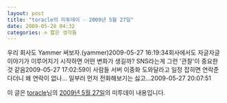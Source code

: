 ```yaml
---
layout: post
title: "toracle의 미투데이 - 2009년 5월 27일"
date: 2009-05-28 04:32
categories: ⊙ 짧은 생각들
---
```


우리 회사도 Yammer 써보자.(yammer)2009-05-27 16:19:34회사에서도 자글자글 이야기가 이루어지기 시작하면 어떤 변화가 생길까? SNS라는게 그런 '관찰'이 중요한 것 같음2009-05-27 17:02:59이 사람들 서버 이중화 도와달라고 일정 잡히면 연락준다더니 왜 연락이 없나… 일부러 먼저 전화해보기는 싫고…2009-05-27 20:07:51

이 글은 [toracle](http://me2day.net/toracle)님의 [2009년 5월 27일](http://me2day.net/toracle/2009/05/27#16:19:34)의 미투데이 내용입니다.


       
